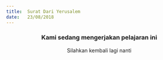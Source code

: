 ```yaml
---
title:  Surat Dari Yerusalem
date:   23/08/2018
---
```


### <center>Kami sedang mengerjakan pelajaran ini</center>
<center>Silahkan kembali lagi nanti</center>